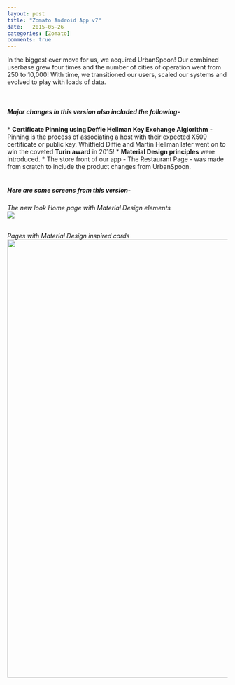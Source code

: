 ```yaml
---
layout: post
title: "Zomato Android App v7"
date:   2015-05-26
categories: [Zomato]
comments: true
---
```

In the biggest ever move for us, we acquired UrbanSpoon! Our combined userbase grew four times and the number of cities of operation went from 250 to 10,000! 
With time, we transitioned our users, scaled our systems and evolved to play with loads of data. 

<!--more-->


<br>
<h5> Major changes in this version also included the following- </h5>
* <b>Certificate Pinning using Deffie Hellman Key Exchange Algiorithm</b> - Pinning is the process of associating a host with their expected X509 certificate or public key. Whitfield Diffie and Martin Hellman later went on to win the coveted <b>Turin award</b> in 2015!
* <b>Material Design principles</b> were introduced. 
* The store front of our app - The Restaurant Page - was made from scratch to include the product changes from UrbanSpoon.
<br>
<br>

<h5> Here are some screens from this version- </h5>


*The new look Home page with Material Design elements*<br>
<img src="{{site.url}}/img/sc_v7/material_home.jpg" >
<br>
<br>

*Pages with Material Design inspired cards*<br>
<img src="{{site.url}}/img/sc_v7/material_cards.jpg" height="1000" width="800">
